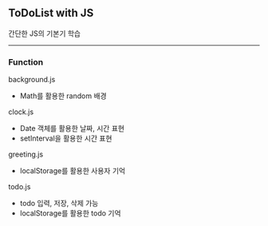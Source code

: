 ## ToDoList with JS
간단한 JS의 기본기 학습

___

### Function
background.js
* Math를 활용한 random 배경

clock.js
* Date 객체를 활용한 날짜, 시간 표현
* setInterval을 활용한 시간 표현

greeting.js
* localStorage를 활용한 사용자 기억

todo.js
* todo 입력, 저장, 삭제 가능
* localStorage를 활용한 todo 기억
